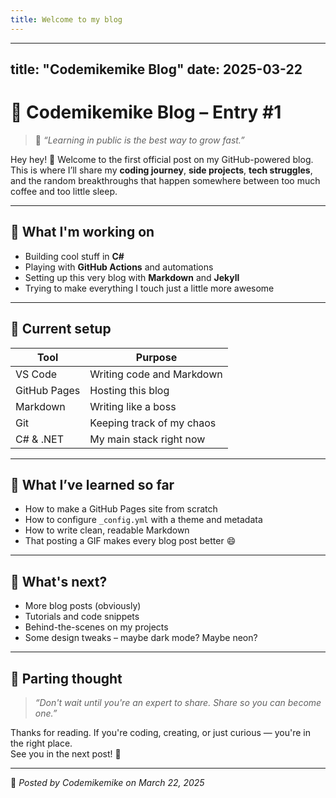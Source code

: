 ```yaml
---
title: Welcome to my blog
---
```

---
title: "Codemikemike Blog"
date: 2025-03-22
---

# 🧠 Codemikemike Blog – Entry #1

> 🚀 *“Learning in public is the best way to grow fast.”*

Hey hey! 👋 Welcome to the first official post on my GitHub-powered blog.  
This is where I’ll share my **coding journey**, **side projects**, **tech struggles**, and the random breakthroughs that happen somewhere between too much coffee and too little sleep.

---

## 📅 What I'm working on

- Building cool stuff in **C#**
- Playing with **GitHub Actions** and automations
- Setting up this very blog with **Markdown** and **Jekyll**
- Trying to make everything I touch just a little more awesome

---

## 🔧 Current setup

| Tool | Purpose |
|------|---------|
| VS Code | Writing code and Markdown |
| GitHub Pages | Hosting this blog |
| Markdown | Writing like a boss |
| Git | Keeping track of my chaos |
| C# & .NET | My main stack right now |

---

## 🧩 What I’ve learned so far

- How to make a GitHub Pages site from scratch  
- How to configure `_config.yml` with a theme and metadata  
- How to write clean, readable Markdown  
- That posting a GIF makes every blog post better 😄

---

## 🎯 What's next?

- More blog posts (obviously)
- Tutorials and code snippets
- Behind-the-scenes on my projects
- Some design tweaks – maybe dark mode? Maybe neon?

---

## 🌟 Parting thought

> *“Don't wait until you're an expert to share. Share so you can become one.”*  

Thanks for reading. If you're coding, creating, or just curious — you're in the right place.  
See you in the next post! 👾

---

📌 *Posted by Codemikemike on March 22, 2025*


